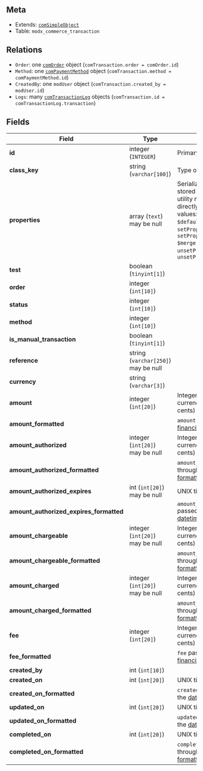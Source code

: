 ## Meta

- Extends: [`comSimpleObject`](comSimpleObject)
- Table: `modx_commerce_transaction`

## Relations

- `Order`: one [`comOrder`](comOrder) object (`comTransaction.order = comOrder.id`)
- `Method`: one [`comPaymentMethod`](comPaymentMethod) object (`comTransaction.method = comPaymentMethod.id`)
- `CreatedBy`: one `modUser` object (`comTransaction.created_by = modUser.id`)
- `Logs`: many [`comTransactionLog`](comTransactionLog) objects (`comTransaction.id = comTransactionLog.transaction`)

## Fields


| Field | Type | Description |
| ----- | ---- | ----------- |
| **id** | integer (`INTEGER`) | Primary key |
| **class_key** | string (`varchar[100]`) | Type of object |
| **properties** | array (`text`)<br>may be null | Serialized arbitrary data stored with an object. Use utility methods instead of directly accessing these values: `getProperty($key, $default)`, `getProperties()`, `setProperty($key, $value)`, `setProperties($properties, $merge)`, `unsetProperty($key)`, `unsetProperties($keys)` |
| **test** | boolean (`tinyint[1]`) |  |
| **order** | integer (`int[10]`) |  |
| **status** | integer (`int[10]`) |  |
| **method** | integer (`int[10]`) |  |
| **is_manual_transaction** | boolean (`tinyint[1]`) |  |
| **reference** | string (`varchar[250]`)<br>may be null |  |
| **currency** | string (`varchar[3]`) |  |
| **amount** | integer (`int[20]`) | Integer number in the currency base unit (e.g. cents) |
| **amount_formatted** |  | `amount` passed through the [financial formatter](../Formatters/financial) |
| **amount_authorized** | integer (`int[20]`)<br>may be null | Integer number in the currency base unit (e.g. cents) |
| **amount_authorized_formatted** |  | `amount_authorized` passed through the [financial formatter](../Formatters/financial) |
| **amount_authorized_expires** | int (`int[20]`)<br>may be null | UNIX timestamp |
| **amount_authorized_expires_formatted** |  | `amount_authorized_expires` passed through the [datetime formatter](../Formatters/datetime) |
| **amount_chargeable** | integer (`int[20]`)<br>may be null | Integer number in the currency base unit (e.g. cents) |
| **amount_chargeable_formatted** |  | `amount_chargeable` passed through the [financial formatter](../Formatters/financial) |
| **amount_charged** | integer (`int[20]`)<br>may be null | Integer number in the currency base unit (e.g. cents) |
| **amount_charged_formatted** |  | `amount_charged` passed through the [financial formatter](../Formatters/financial) |
| **fee** | integer (`int[20]`) | Integer number in the currency base unit (e.g. cents) |
| **fee_formatted** |  | `fee` passed through the [financial formatter](../Formatters/financial) |
| **created_by** | int (`int[10]`) |  |
| **created_on** | int (`int[20]`) | UNIX timestamp |
| **created_on_formatted** |  | `created_on` passed through the [datetime formatter](../Formatters/datetime) |
| **updated_on** | int (`int[20]`) | UNIX timestamp |
| **updated_on_formatted** |  | `updated_on` passed through the [datetime formatter](../Formatters/datetime) |
| **completed_on** | int (`int[20]`) | UNIX timestamp |
| **completed_on_formatted** |  | `completed_on` passed through the [datetime formatter](../Formatters/datetime) |
